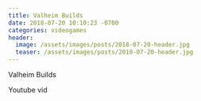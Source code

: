 ```yaml
---
title: Valheim Builds
date: 2018-07-20 10:10:23 -0700
categories: videogames
header:
  image: /assets/images/posts/2018-07-20-header.jpg
  teaser: /assets/images/posts/2018-07-20-header.jpg
---
```


Valheim Builds

Youtube vid
